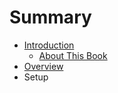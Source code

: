 # Summary

* [Introduction](README.md)
   * [About This Book](introduction/about_this_book.md)
* [Overview](overview/overview.md)
* Setup

